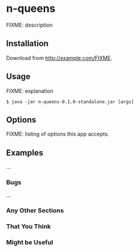 # n-queens

FIXME: description

## Installation

Download from http://example.com/FIXME.

## Usage

FIXME: explanation

    $ java -jar n-queens-0.1.0-standalone.jar [args]

## Options

FIXME: listing of options this app accepts.

## Examples

...

### Bugs

...

### Any Other Sections
### That You Think
### Might be Useful

## License

Copyright © 2016 FIXME

Distributed under the Eclipse Public License either version 1.0 or (at
your option) any later version.

